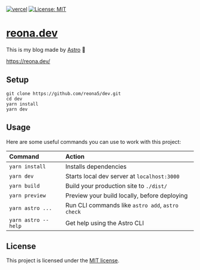 [![vercel](https://img.shields.io/github/deployments/reona5/dev/production?label=vercel&logo=vercel&logoColor=white)](https://github.com/reona5/dev/deployments)
[![License: MIT](https://img.shields.io/badge/License-MIT-yellow.svg)](https://github.com/reona5/dev/blob/main/LICENSE)

# [reona.dev](https://reona.dev/)

This is my blog made by [Astro](https://astro.build/) 🚀

https://reona.dev/

## Setup

```shell
git clone https://github.com/reona5/dev.git
cd dev
yarn install
yarn dev
```

## Usage

Here are some useful commands you can use to work with this project:

| Command             | Action                                           |
| :------------------ | :----------------------------------------------- |
| `yarn install`      | Installs dependencies                            |
| `yarn dev`          | Starts local dev server at `localhost:3000`      |
| `yarn build`        | Build your production site to `./dist/`          |
| `yarn preview`      | Preview your build locally, before deploying     |
| `yarn astro ...`    | Run CLI commands like `astro add`, `astro check` |
| `yarn astro --help` | Get help using the Astro CLI                     |

## License

This project is licensed under the [MIT license](https://github.com/reona5/dev/blob/main/LICENSE).

